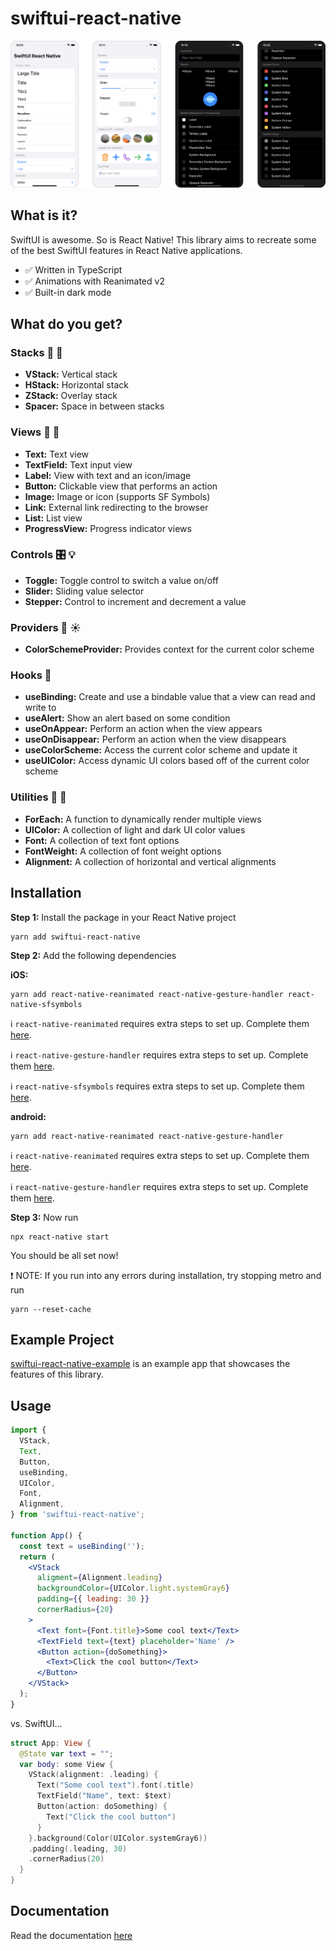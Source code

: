 # swiftui-react-native

![swiftui-rn](/assets/swiftuirn.png?raw=true)

## What is it?

SwiftUI is awesome. So is React Native! This library aims to recreate some of the best SwiftUI features in React Native applications.

- :white_check_mark: Written in TypeScript
- :white_check_mark: Animations with Reanimated v2
- :white_check_mark: Built-in dark mode

## What do you get?

### Stacks :pancakes: :abcd:

- **VStack:** Vertical stack
- **HStack:** Horizontal stack
- **ZStack:** Overlay stack
- **Spacer:** Space in between stacks

### Views :eyes: :iphone:

- **Text:** Text view
- **TextField:** Text input view
- **Label:** View with text and an icon/image
- **Button:** Clickable view that performs an action
- **Image:** Image or icon (supports SF Symbols)
- **Link:** External link redirecting to the browser
- **List:** List view
- **ProgressView:** Progress indicator views

### Controls :control_knobs: :bulb:

- **Toggle:** Toggle control to switch a value on/off
- **Slider:** Sliding value selector
- **Stepper:** Control to increment and decrement a value

### Providers :new_moon_with_face: :sunny:

- **ColorSchemeProvider:** Provides context for the current color scheme

### Hooks :fishing_pole_and_fish:

- **useBinding:** Create and use a bindable value that a view can read and write to
- **useAlert:** Show an alert based on some condition
- **useOnAppear:** Perform an action when the view appears
- **useOnDisappear:** Perform an action when the view disappears
- **useColorScheme:** Access the current color scheme and update it
- **useUIColor:** Access dynamic UI colors based off of the current color scheme

### Utilities :wrench: :rainbow:

- **ForEach:** A function to dynamically render multiple views
- **UIColor:** A collection of light and dark UI color values
- **Font:** A collection of text font options
- **FontWeight:** A collection of font weight options
- **Alignment:** A collection of horizontal and vertical alignments

## Installation

**Step 1:** Install the package in your React Native project

```console
yarn add swiftui-react-native
```

**Step 2:** Add the following dependencies

**iOS:**

```console
yarn add react-native-reanimated react-native-gesture-handler react-native-sfsymbols
```

:information_source: `react-native-reanimated` requires extra steps to set up. Complete them [here](https://docs.swmansion.com/react-native-reanimated/docs/fundamentals/installation/).

:information_source: `react-native-gesture-handler` requires extra steps to set up. Complete them [here](https://docs.swmansion.com/react-native-gesture-handler/docs/).

:information_source: `react-native-sfsymbols` requires extra steps to set up. Complete them [here](https://github.com/birkir/react-native-sfsymbols).

**android:**

```console
yarn add react-native-reanimated react-native-gesture-handler
```

:information_source: `react-native-reanimated` requires extra steps to set up. Complete them [here](https://docs.swmansion.com/react-native-reanimated/docs/fundamentals/installation/).

:information_source: `react-native-gesture-handler` requires extra steps to set up. Complete them [here](https://docs.swmansion.com/react-native-gesture-handler/docs/).

**Step 3:** Now run

```console
npx react-native start
```

You should be all set now!

:exclamation: NOTE: If you run into any errors during installation, try stopping metro and run

```console
yarn --reset-cache
```

## Example Project

[swiftui-react-native-example](https://github.com/andrew-levy/swiftui-react-native-example) is an example app that showcases the features of this library.

## Usage

```jsx
import {
  VStack,
  Text,
  Button,
  useBinding,
  UIColor,
  Font,
  Alignment,
} from 'swiftui-react-native';

function App() {
  const text = useBinding('');
  return (
    <VStack
      aligment={Alignment.leading}
      backgroundColor={UIColor.light.systemGray6}
      padding={{ leading: 30 }}
      cornerRadius={20}
    >
      <Text font={Font.title}>Some cool text</Text>
      <TextField text={text} placeholder='Name' />
      <Button action={doSomething}>
        <Text>Click the cool button</Text>
      </Button>
    </VStack>
  );
}
```

vs. SwiftUI...

```swift
struct App: View {
  @State var text = "";
  var body: some View {
    VStack(alignment: .leading) {
      Text("Some cool text").font(.title)
      TextField("Name", text: $text)
      Button(action: doSomething) {
        Text("Click the cool button")
      }
    }.background(Color(UIColor.systemGray6))
    .padding(.leading, 30)
    .cornerRadius(20)
  }
}
```

## Documentation

Read the documentation [here](README-docs.md)
